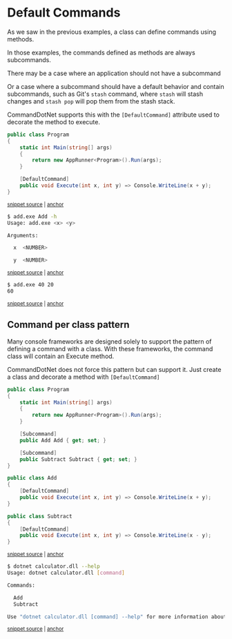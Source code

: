 # Default Commands

As we saw in the previous examples, a class can define commands using methods. 

In those examples, the commands defined as methods are always subcommands.

There may be a case where an application should not have a subcommand 

Or a case where a subcommand should have a default behavior and contain subcommands, such as Git's `stash` command, where `stash` will stash changes and `stash pop` will pop them from the stash stack.

CommandDotNet supports this with the `[DefaultCommand]` attribute used to decorate the method to execute.

<!-- snippet: getting-started-140-default-commands -->
<a id='snippet-getting-started-140-default-commands'></a>
```c#
public class Program
{
    static int Main(string[] args)
    {
        return new AppRunner<Program>().Run(args);
    }

    [DefaultCommand]
    public void Execute(int x, int y) => Console.WriteLine(x + y);
}
```
<sup><a href='https://github.com/bilal-fazlani/commanddotnet/blob/master/CommandDotNet.DocExamples/GettingStarted/Getting_Started_140_Default_Commands.cs#L13-L24' title='Snippet source file'>snippet source</a> | <a href='#snippet-getting-started-140-default-commands' title='Start of snippet'>anchor</a></sup>
<!-- endSnippet -->

<!-- snippet: getting-started-140-default-commands-help -->
<a id='snippet-getting-started-140-default-commands-help'></a>
```bash
$ add.exe Add -h
Usage: add.exe <x> <y>

Arguments:

  x  <NUMBER>

  y  <NUMBER>
```
<sup><a href='https://github.com/bilal-fazlani/commanddotnet/blob/master/CommandDotNet.DocExamples/BashSnippets/getting-started-140-default-commands-help.bash#L1-L10' title='Snippet source file'>snippet source</a> | <a href='#snippet-getting-started-140-default-commands-help' title='Start of snippet'>anchor</a></sup>
<!-- endSnippet -->

<!-- snippet: getting-started-140-default-commands-add -->
<a id='snippet-getting-started-140-default-commands-add'></a>
```bash
$ add.exe 40 20
60
```
<sup><a href='https://github.com/bilal-fazlani/commanddotnet/blob/master/CommandDotNet.DocExamples/BashSnippets/getting-started-140-default-commands-add.bash#L1-L4' title='Snippet source file'>snippet source</a> | <a href='#snippet-getting-started-140-default-commands-add' title='Start of snippet'>anchor</a></sup>
<!-- endSnippet -->

## Command per class pattern

Many console frameworks are designed solely to support the pattern of defining a command with a class.
With these frameworks, the command class will contain an Execute method.

CommandDotNet does not force this pattern but can support it. Just create a class and decorate a method with `[DefaultCommand]`


<!-- snippet: getting-started-140-default-commands-command-per-class -->
<a id='snippet-getting-started-140-default-commands-command-per-class'></a>
```c#
public class Program
{
    static int Main(string[] args)
    {
        return new AppRunner<Program>().Run(args);
    }

    [Subcommand]
    public Add Add { get; set; }

    [Subcommand]
    public Subtract Subtract { get; set; }
}

public class Add
{
    [DefaultCommand]
    public void Execute(int x, int y) => Console.WriteLine(x + y);
}

public class Subtract
{
    [DefaultCommand]
    public void Execute(int x, int y) => Console.WriteLine(x - y);
}
```
<sup><a href='https://github.com/bilal-fazlani/commanddotnet/blob/master/CommandDotNet.DocExamples/GettingStarted/Getting_Started_140_Default_Commands.cs#L28-L54' title='Snippet source file'>snippet source</a> | <a href='#snippet-getting-started-140-default-commands-command-per-class' title='Start of snippet'>anchor</a></sup>
<!-- endSnippet -->

<!-- snippet: getting-started-140-default-commands-help-command-per-class -->
<a id='snippet-getting-started-140-default-commands-help-command-per-class'></a>
```bash
$ dotnet calculator.dll --help
Usage: dotnet calculator.dll [command]

Commands:

  Add
  Subtract

Use "dotnet calculator.dll [command] --help" for more information about a command.
```
<sup><a href='https://github.com/bilal-fazlani/commanddotnet/blob/master/CommandDotNet.DocExamples/BashSnippets/getting-started-140-default-commands-help-command-per-class.bash#L1-L11' title='Snippet source file'>snippet source</a> | <a href='#snippet-getting-started-140-default-commands-help-command-per-class' title='Start of snippet'>anchor</a></sup>
<!-- endSnippet -->
